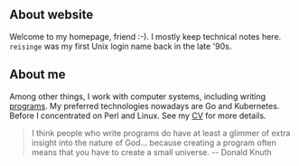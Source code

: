 ## About website

Welcome to my homepage, friend :-). I mostly keep technical notes here. `reisinge` was my first Unix login name back in the late '90s.

## About me

Among other things, I work with computer systems, including writing [programs](https://github.com/jreisinger). My preferred technologies nowadays are Go and Kubernetes. Before I concentrated on Perl and Linux. See my [CV](https://reisinge.net/cv) for more details.

> I think people who write programs do have at least a glimmer of extra insight into the nature of God... because creating a program often means that you have to create a small universe. -- Donald Knuth
